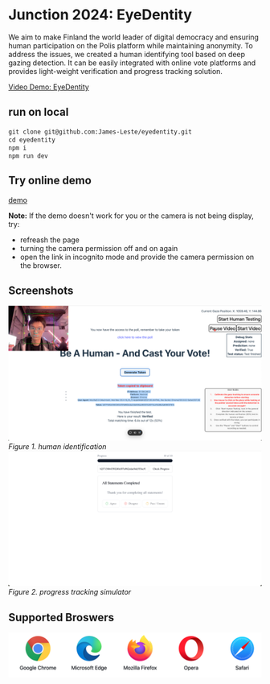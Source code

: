 # Junction 2024: EyeDentity

We aim to make Finland the world leader of digital democracy and ensuring human participation on the Polis platform while maintaining anonymity. To address the issues, we created a human identifying tool based on deep gazing detection. It can be easily integrated with online vote platforms and provides light-weight verification and progress tracking solution.

[Video Demo: EyeDentity](https://youtu.be/OQfNrrYMaao)

## run on local

```shell
git clone git@github.com:James-Leste/eyedentity.git
cd eyedentity
npm i
npm run dev
```

## Try online demo

[demo](https://eyedentity-hazel.vercel.app)

**Note:** If the demo doesn't work for you or the camera is not being display, try:

-   refreash the page
-   turning the camera permission off and on again
-   open the link in incognito mode and provide the camera permission on the browser.

## Screenshots

![alt text](image.png)
_Figure 1. human identification_
![alt text](image-1.png)
_Figure 2. progress tracking simulator_

## Supported Broswers

![alt text](browsers.png)
